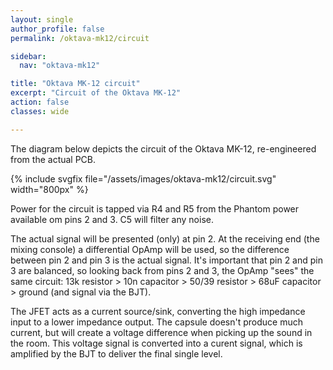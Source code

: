 ```yaml
---
layout: single
author_profile: false
permalink: /oktava-mk12/circuit

sidebar:
  nav: "oktava-mk12"

title: "Oktava MK-12 circuit"
excerpt: "Circuit of the Oktava MK-12"
action: false
classes: wide

---
```

The diagram below depicts the circuit of the Oktava MK-12, re-engineered from the actual PCB.

{% include svgfix file="/assets/images/oktava-mk12/circuit.svg" width="800px" %}

Power for the circuit is tapped via R4 and R5 from the Phantom power available om pins 2 and 3. C5 will filter any noise.

The actual signal will be presented (only) at pin 2. At the receiving end (the mixing console) a differential OpAmp will be used, so the difference between pin 2 and pin 3 is the actual signal. It's important that pin 2 and pin 3 are balanced, so looking back from pins 2 and 3, the OpAmp "sees" the same circuit: 13k resistor > 10n capacitor > 50/39 resistor > 68uF capacitor > ground (and signal via the BJT).

The JFET acts as a current source/sink, converting the high impedance input to a lower impedance output. The capsule doesn't produce much current, but will create a voltage difference when picking up the sound in the room. This voltage signal is converted into a curent signal, which is amplified by the BJT to deliver the final single level.
